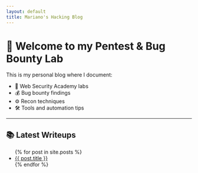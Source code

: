 ```yaml
---
layout: default
title: Mariano's Hacking Blog
---
```


# 🧠 Welcome to my Pentest & Bug Bounty Lab

This is my personal blog where I document:

- 🧪 Web Security Academy labs
- 💰 Bug bounty findings
- ⚙️ Recon techniques
- 🛠️ Tools and automation tips

---

## 📚 Latest Writeups

<ul>
  {% for post in site.posts %}
    <li>
      <a href="{{ post.url | prepend: site.baseurl }}">{{ post.title }}</a>
    </li>
  {% endfor %}
</ul>
